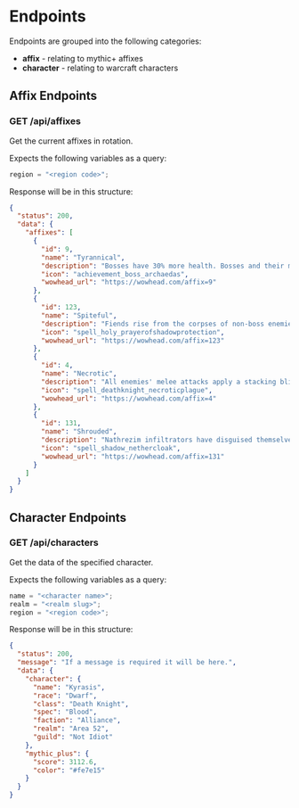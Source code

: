 # Endpoints

Endpoints are grouped into the following categories:

- **affix** - relating to mythic+ affixes
- **character** - relating to warcraft characters

## Affix Endpoints

### GET /api/affixes

Get the current affixes in rotation.

Expects the following variables as a query:

```js
region = "<region code>";
```

Response will be in this structure:

```json
{
  "status": 200,
  "data": {
    "affixes": [
      {
        "id": 9,
        "name": "Tyrannical",
        "description": "Bosses have 30% more health. Bosses and their minions inflict up to 15% increased damage.",
        "icon": "achievement_boss_archaedas",
        "wowhead_url": "https://wowhead.com/affix=9"
      },
      {
        "id": 123,
        "name": "Spiteful",
        "description": "Fiends rise from the corpses of non-boss enemies and pursue random players.",
        "icon": "spell_holy_prayerofshadowprotection",
        "wowhead_url": "https://wowhead.com/affix=123"
      },
      {
        "id": 4,
        "name": "Necrotic",
        "description": "All enemies' melee attacks apply a stacking blight that inflicts damage over time and reduces healing received.",
        "icon": "spell_deathknight_necroticplague",
        "wowhead_url": "https://wowhead.com/affix=4"
      },
      {
        "id": 131,
        "name": "Shrouded",
        "description": "Nathrezim infiltrators have disguised themselves among enemies throughout the dungeon. Cartel Ta will reward you handsomely for assisting in their capture.",
        "icon": "spell_shadow_nethercloak",
        "wowhead_url": "https://wowhead.com/affix=131"
      }
    ]
  }
}
```

## Character Endpoints

### GET /api/characters

Get the data of the specified character.

Expects the following variables as a query:

```js
name = "<character name>";
realm = "<realm slug>";
region = "<region code>";
```

Response will be in this structure:

```json
{
  "status": 200,
  "message": "If a message is required it will be here.",
  "data": {
    "character": {
      "name": "Kyrasis",
      "race": "Dwarf",
      "class": "Death Knight",
      "spec": "Blood",
      "faction": "Alliance",
      "realm": "Area 52",
      "guild": "Not Idiot"
    },
    "mythic_plus": {
      "score": 3112.6,
      "color": "#fe7e15"
    }
  }
}
```
